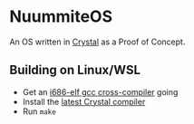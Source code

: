 # NuummiteOS
An OS written in [Crystal][crystal_home] as a Proof of Concept.

## Building on Linux/WSL
- Get an [i686-elf gcc cross-compiler][cross_cc] going
- Install the [latest Crystal compiler][crystal_compiler]
- Run `make`

[cross_cc]: http://wiki.osdev.org/GCC_Cross-Compiler
[crystal_home]: https://crystal-lang.org
[crystal_compiler]: https://crystal-lang.org/docs/installation/index.html
